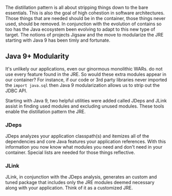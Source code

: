 The distillation pattern is all about stripping things down to the bare essentials. This is also the goal of high cohestion in software architectures. Those things that are needed should be in the container, those things never used, should be removed. In conjunction with the evolution of contains so too has the Java ecosystem been evolving to adapt to this new type of target. The notions of projects Jigsaw and the move to modularize the JRE starting with Java 9 has been timly and fortunate. 

## Java 9+ Modularity ##

It's unlikely our applications, even our ginormous monolithic WARs. do not use every feature found in the JRE. So would these extra modules appear in our container? For instance, if our code or 3rd party libraries never imported the `import java.sql` then Java 9 modularization allows us to strip  out the JDBC API.  

Starting with Java 9, two helpful utilities were added called JDeps and JLink assist in finding used modules and excluding unused modules. These tools enable the distillation pattern the JRE.

### JDeps ###
JDeps analyzes your application classpath(s) and itemizes all of the dependencies and core Java features your application references. With this information you now know what modules you need and don't need in your container. Special lists are needed for those things reflective.

### JLink ###
JLink, in conjunction with the JDeps analysis, generates an custom and tuned package that includes only the JRE modules deemed necessary along with your application. Think of it as a customized JRE.

